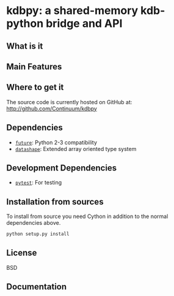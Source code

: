 # kdbpy: a shared-memory kdb-python bridge and API

## What is it


## Main Features


## Where to get it

The source code is currently hosted on GitHub at:
http://github.com/Continuum/kdbpy

## Dependencies
* [`future`](http://python-future.org): Python 2-3 compatibility
* [`datashape`](https://github.com/ContinuumIO/datashape): Extended
  array oriented type system


## Development Dependencies
* [`pytest`](http://www.pytest.org): For testing

## Installation from sources

To install from source you need Cython in addition to the normal
dependencies above.

```sh
python setup.py install
```

## License
BSD

## Documentation
